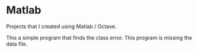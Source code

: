 # Matlab
Projects that I created using Matlab / Octave.

This a simple program that finds the class error. This program is missing the data file.
